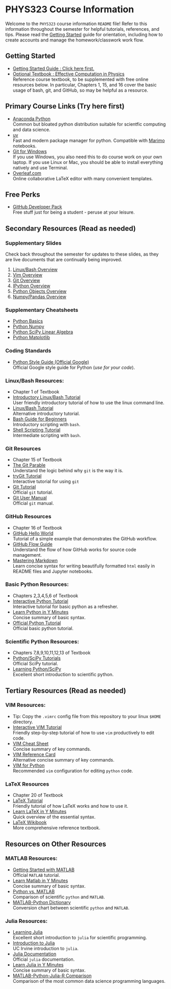 # PHYS323 Course Information

Welcome to the `PHYS323` course information `README` file!  Refer to this information throughout the semester for helpful tutorials, references, and tips.  Please read the [Getting Started](GettingStarted.md) guide for orientation, including how to create accounts and manage the homework/classwork work flow.

## Getting Started

 - [Getting Started Guide : Click here first.](GettingStarted.md)
 - [Optional Textbook : Effective Computation in Physics](http://physics.codes) <br/>
 Reference course textbook, to be supplemented with free online resources below. In particular, Chapters 1, 15, and 16 cover the basic usage of bash, git, and GitHub, so may be helpful as a resource.

## Primary Course Links (Try here first)

 - [Anaconda Python](https://www.anaconda.com/download) <br/>
 Common but bloated python distribution suitable for scientfic computing and data science.
 - [uv](https://github.com/astral-sh/uv) <br/>
 Fast and modern package manager for python. Compatible with [Marimo](https://marimo.io/) notebooks.
 - [Git for Windows](https://git-scm.com/download/win)<br/>
 If you use Windows, you also need this to do course work on your own laptop. If you use Linux or Mac, you should be able to install everything natively and use Terminal.
 - [Overleaf.com](https://www.overleaf.com) <br/>
 Online collaborative LaTeX editor with many convenient templates.
 
## Free Perks

 - [GitHub Developer Pack](https://education.github.com/pack) <br/>
   Free stuff just for being a student - peruse at your leisure.

## Secondary Resources (Read as needed)

### Supplementary Slides 
Check back throughout the semester for updates to these slides, as they are live documents that are continually being improved.
 1. [Linux/Bash Overview](http://slides.com/profdressel/linux-bash-overview)
 1. [Vim Overview](http://slides.com/profdressel/vim-overview)
 1. [Git Overview](http://slides.com/profdressel/git-overview)
 1. [IPython Overview](http://slides.com/profdressel/ipython-overview)
 1. [Python Objects Overview](http://slides.com/profdressel/python-objects-overview)
 1. [Numpy/Pandas Overview](https://slides.com/profdressel/numpy-and-pandas-overview)

### Supplementary Cheatsheets
 - [Python Basics](Cheatsheets/Python_Basics_Cheat_Sheet.pdf)
 - [Python Numpy](Cheatsheets/Python_NumPy_Cheat_Sheet.pdf)
 - [Python SciPy Linear Algebra](Cheatsheets/Python_SciPy_Cheat_Sheet_Linear_Algebra.pdf)
 - [Python Matplotlib](Cheatsheets/Python_Matplotlib_Cheat_Sheet.pdf)

### Coding Standards
 - [Python Style Guide (Official Google)](https://google.github.io/styleguide/pyguide.html) <br/>
 Official Google style guide for Python (*use for your code*).
 
### Linux/Bash Resources:
 - Chapter 1 of Textbook
 - [Introductory Linux/Bash Tutorial](http://linuxcommand.org/lc3_learning_the_shell.php) <br/>
 User friendly introductory tutorial of how to use the linux command line.
 - [Linux/Bash Tutorial](http://ryanstutorials.net/linuxtutorial) <br/>
 Alternative introductory tutorial.
 - [Bash Guide for Beginners](http://tldp.org/LDP/Bash-Beginners-Guide/html/) <br/>
 Introductory scripting with `bash`.
 - [Shell Scripting Tutorial](http://www.shellscript.sh/) <br/>
 Intermediate scripting with `bash`.
 
### Git Resources
 - Chapter 15 of Textbook
 - [The Git Parable](http://tom.preston-werner.com/2009/05/19/the-git-parable.html) <br/>
 Understand the logic behind why `git` is the way it is.
 - [tryGit Tutorial](https://try.github.io/levels/1/challenges/1) <br/>
 Interactive tutorial for using `git`
 - [Git Tutorial](http://git-scm.com/docs/gittutorial)<br/>
 Official `git` tutorial.
 - [Git User Manual](http://git-scm.com/docs/user-manual.html)<br/>
 Official `git` manual.
 
### GitHub Resources
 - Chapter 16 of Textbook
 - [GitHub Hello World](https://guides.github.com/activities/hello-world/) <br/>
 Tutorial of a simple example that demonstrates the GitHub workflow.
 - [GitHub Flow Guide](https://guides.github.com/introduction/flow/) <br/>
 Understand the flow of how GitHub works for source code management.
 - [Mastering Markdown](https://guides.github.com/features/mastering-markdown/) <br/>
 Learn concise syntax for writing beautifully formatted `html` easily in README files and Jupyter notebooks.
 
### Basic Python Resources:
 - Chapters 2,3,4,5,6 of Textbook
 - [Interactive Python Tutorial](http://www.learnpython.org/) <br/>
 Interactive tutorial for basic python as a refresher.
 - [Learn Python in Y Minutes](https://learnxinyminutes.com/docs/python/) <br/>
 Concise summary of basic syntax.
 - [Official Python Tutorial](https://docs.python.org/tutorial/) <br/>
 Official basic python tutorial.

### Scientific Python Resources:
 - Chapters 7,8,9,10,11,12,13 of Textbook
 - [Python/SciPy Tutorials](http://www.scipy-lectures.org) <br/>
 Official SciPy tutorial.
 - [Learning Python/SciPy](https://lectures.quantecon.org/py/learning_python.html) <br/>
 Excellent short introduction to scientific python.

## Tertiary Resources (Read as needed)

### VIM Resources:
 - Tip: Copy the `.vimrc` config file from this repository to your linux `$HOME` directory.
 - [Interactive VIM Tutorial](http://openvim.com/) <br/>
 Friendly step-by-step tutorial of how to use `vim` productively to edit code.
 - [VIM Cheat Sheet](http://vim.rtorr.com/) <br/>
 Concise summary of key commands.
 - [VIM Reference Card](http://tnerual.eriogerg.free.fr/vimqrc.pdf) <br/>
 Alternative concise summary of key commands.
 - [VIM for Python](http://www.fullstackpython.com/vim.html) <br/>
 Recommended `vim` configuration for editing `python` code.
 
### LaTeX Resources
 - Chapter 20 of Textbook
 - [LaTeX Tutorial](https://www.latex-tutorial.com) <br/>
 Friendly tutorial of how LaTeX works and how to use it.
 - [Learn LaTeX in Y Minutes](https://learnxinyminutes.com/docs/latex/) <br/>
 Quick overview of the essential syntax.
 - [LaTeX Wikibook](https://en.wikibooks.org/wiki/LaTeX)<br/>
 More comprehensive reference textbook.

## Resources on Other Resources

### MATLAB Resources:
 - [Getting Started with MATLAB](http://www.mathworks.com/help/matlab/getting-started-with-matlab.html) <br/>
 Official `MATLAB` tutorial.
 - [Learn Matlab in Y Minutes](https://learnxinyminutes.com/docs/matlab/) <br/>
 Concise summary of basic syntax.
 - [Python vs. MATLAB](http://www.pyzo.org/python_vs_matlab.html) <br/>
 Comparison of scientific `python` and `MATLAB`.
 - [MATLAB-Python Dictionary](http://mathesaurus.sourceforge.net/matlab-numpy.html) <br/>
 Conversion chart between scientific `python` and `MATLAB`.
 
### Julia Resources:
 - [Learning Julia](https://lectures.quantecon.org/jl/learning_julia.html) <br/>
 Excellent short introduction to `julia` for scientific programming.
 - [Introduction to Julia](http://ucidatascienceinitiative.github.io/IntroToJulia/) <br/>
 UC Irvine introduction to `julia`.
 - [Julia Documentation](http://julia.readthedocs.io/en/latest/manual/introduction/) <br/>
 Official `julia` documentation.
 - [Learn Julia in Y Minutes](https://learnxinyminutes.com/docs/julia/) <br/>
 Concise summary of basic syntax.
 - [MATLAB-Python-Julia-R Comparison](http://sebastianraschka.com/Articles/2014_matrix_cheatsheet.html) <br/>
 Comparison of the most common data science programming languages.
 
